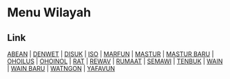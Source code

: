 # Menu Wilayah

## Link

[ABEAN](https://github.com/gigit-pemilu/pemilu-2024-81-maluku/tree/main/pilpres/hitung-suara/sub/81-maluku/sub/02-maluku-tenggara/sub/13-kei-kecil-timur/sub/2005-abean)
 | 
[DENWET](https://github.com/gigit-pemilu/pemilu-2024-81-maluku/tree/main/pilpres/hitung-suara/sub/81-maluku/sub/02-maluku-tenggara/sub/13-kei-kecil-timur/sub/2024-denwet)
 | 
[DISUK](https://github.com/gigit-pemilu/pemilu-2024-81-maluku/tree/main/pilpres/hitung-suara/sub/81-maluku/sub/02-maluku-tenggara/sub/13-kei-kecil-timur/sub/2016-disuk)
 | 
[ISO](https://github.com/gigit-pemilu/pemilu-2024-81-maluku/tree/main/pilpres/hitung-suara/sub/81-maluku/sub/02-maluku-tenggara/sub/13-kei-kecil-timur/sub/2015-iso)
 | 
[MARFUN](https://github.com/gigit-pemilu/pemilu-2024-81-maluku/tree/main/pilpres/hitung-suara/sub/81-maluku/sub/02-maluku-tenggara/sub/13-kei-kecil-timur/sub/2018-marfun)
 | 
[MASTUR](https://github.com/gigit-pemilu/pemilu-2024-81-maluku/tree/main/pilpres/hitung-suara/sub/81-maluku/sub/02-maluku-tenggara/sub/13-kei-kecil-timur/sub/2006-mastur)
 | 
[MASTUR BARU](https://github.com/gigit-pemilu/pemilu-2024-81-maluku/tree/main/pilpres/hitung-suara/sub/81-maluku/sub/02-maluku-tenggara/sub/13-kei-kecil-timur/sub/2021-mastur-baru)
 | 
[OHOILUS](https://github.com/gigit-pemilu/pemilu-2024-81-maluku/tree/main/pilpres/hitung-suara/sub/81-maluku/sub/02-maluku-tenggara/sub/13-kei-kecil-timur/sub/2022-ohoilus)
 | 
[OHOINOL](https://github.com/gigit-pemilu/pemilu-2024-81-maluku/tree/main/pilpres/hitung-suara/sub/81-maluku/sub/02-maluku-tenggara/sub/13-kei-kecil-timur/sub/2013-ohoinol)
 | 
[RAT](https://github.com/gigit-pemilu/pemilu-2024-81-maluku/tree/main/pilpres/hitung-suara/sub/81-maluku/sub/02-maluku-tenggara/sub/13-kei-kecil-timur/sub/2004-rat)
 | 
[REWAV](https://github.com/gigit-pemilu/pemilu-2024-81-maluku/tree/main/pilpres/hitung-suara/sub/81-maluku/sub/02-maluku-tenggara/sub/13-kei-kecil-timur/sub/2002-rewav)
 | 
[RUMAAT](https://github.com/gigit-pemilu/pemilu-2024-81-maluku/tree/main/pilpres/hitung-suara/sub/81-maluku/sub/02-maluku-tenggara/sub/13-kei-kecil-timur/sub/2003-rumaat)
 | 
[SEMAWI](https://github.com/gigit-pemilu/pemilu-2024-81-maluku/tree/main/pilpres/hitung-suara/sub/81-maluku/sub/02-maluku-tenggara/sub/13-kei-kecil-timur/sub/2014-semawi)
 | 
[TENBUK](https://github.com/gigit-pemilu/pemilu-2024-81-maluku/tree/main/pilpres/hitung-suara/sub/81-maluku/sub/02-maluku-tenggara/sub/13-kei-kecil-timur/sub/2023-tenbuk)
 | 
[WAIN](https://github.com/gigit-pemilu/pemilu-2024-81-maluku/tree/main/pilpres/hitung-suara/sub/81-maluku/sub/02-maluku-tenggara/sub/13-kei-kecil-timur/sub/2001-wain)
 | 
[WAIN BARU](https://github.com/gigit-pemilu/pemilu-2024-81-maluku/tree/main/pilpres/hitung-suara/sub/81-maluku/sub/02-maluku-tenggara/sub/13-kei-kecil-timur/sub/2017-wain-baru)
 | 
[WATNGON](https://github.com/gigit-pemilu/pemilu-2024-81-maluku/tree/main/pilpres/hitung-suara/sub/81-maluku/sub/02-maluku-tenggara/sub/13-kei-kecil-timur/sub/2019-watngon)
 | 
[YAFAVUN](https://github.com/gigit-pemilu/pemilu-2024-81-maluku/tree/main/pilpres/hitung-suara/sub/81-maluku/sub/02-maluku-tenggara/sub/13-kei-kecil-timur/sub/2020-yafavun)

